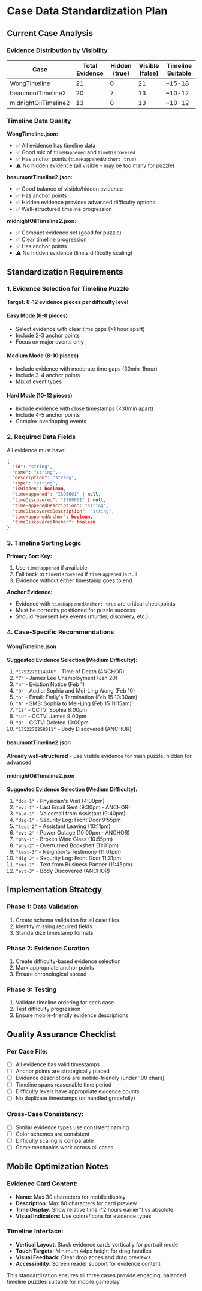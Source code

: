 # Case Data Standardization Plan

## Current Case Analysis

### Evidence Distribution by Visibility

| Case | Total Evidence | Hidden (true) | Visible (false) | Timeline Suitable |
|------|----------------|---------------|-----------------|-------------------|
| WongTimeline | 21 | 0 | 21 | ~15-18 |
| beaumontTimeline2 | 20 | 7 | 13 | ~10-12 |
| midnightOilTimeline2 | 13 | 0 | 13 | ~10-12 |

### Timeline Data Quality

**WongTimeline.json:**
- ✅ All evidence has timeline data
- ✅ Good mix of `timeHappened` and `timeDiscovered`
- ✅ Has anchor points (`timeHappenedAnchor: true`)
- ⚠️ No hidden evidence (all visible - may be too many for puzzle)

**beaumontTimeline2.json:**
- ✅ Good balance of visible/hidden evidence
- ✅ Has anchor points
- ✅ Hidden evidence provides advanced difficulty options
- ✅ Well-structured timeline progression

**midnightOilTimeline2.json:**
- ✅ Compact evidence set (good for puzzle)
- ✅ Clear timeline progression
- ✅ Has anchor points
- ⚠️ No hidden evidence (limits difficulty scaling)

## Standardization Requirements

### 1. Evidence Selection for Timeline Puzzle

**Target: 8-12 evidence pieces per difficulty level**

#### Easy Mode (6-8 pieces)
- Select evidence with clear time gaps (>1 hour apart)
- Include 2-3 anchor points
- Focus on major events only

#### Medium Mode (8-10 pieces)
- Include evidence with moderate time gaps (30min-1hour)
- Include 3-4 anchor points
- Mix of event types

#### Hard Mode (10-12 pieces)
- Include evidence with close timestamps (<30min apart)
- Include 4-5 anchor points
- Complex overlapping events

### 2. Required Data Fields

All evidence must have:
```json
{
  "id": "string",
  "name": "string", 
  "description": "string",
  "type": "string",
  "isHidden": boolean,
  "timeHappened": "ISO8601" | null,
  "timeDiscovered": "ISO8601" | null,
  "timeHappenedDescription": "string",
  "timeDiscoveredDescription": "string",
  "timeHappenedAnchor": boolean,
  "timeDiscoveredAnchor": boolean
}
```

### 3. Timeline Sorting Logic

**Primary Sort Key:**
1. Use `timeHappened` if available
2. Fall back to `timeDiscovered` if `timeHappened` is null
3. Evidence without either timestamp goes to end

**Anchor Evidence:**
- Evidence with `timeHappenedAnchor: true` are critical checkpoints
- Must be correctly positioned for puzzle success
- Should represent key events (murder, discovery, etc.)

### 4. Case-Specific Recommendations

#### WongTimeline.json
**Suggested Evidence Selection (Medium Difficulty):**
1. `"1752270114946"` - Time of Death (ANCHOR)
2. `"7"` - James Lee Unemployment (Jan 20)
3. `"4"` - Eviction Notice (Feb 1)
4. `"9"` - Audio: Sophia and Mei-Ling Wong (Feb 10)
5. `"5"` - Email: Emily's Termination (Feb 15 10:30am)
6. `"6"` - SMS: Sophia to Mei-Ling (Feb 15 11:15am)
7. `"18"` - CCTV: Sophia 8:00pm
8. `"19"` - CCTV: James 9:00pm
9. `"3"` - CCTV: Deleted 10:00pm
10. `"1752270258011"` - Body Discovered (ANCHOR)

#### beaumontTimeline2.json
**Already well-structured** - use visible evidence for main puzzle, hidden for advanced

#### midnightOilTimeline2.json
**Suggested Evidence Selection (Medium Difficulty):**
1. `"doc-1"` - Physician's Visit (4:00pm)
2. `"evt-1"` - Last Email Sent (9:30pm - ANCHOR)
3. `"aud-1"` - Voicemail from Assistant (9:40pm)
4. `"dig-1"` - Security Log: Front Door 9:55pm
5. `"test-2"` - Assistant Leaving (10:11pm)
6. `"evt-2"` - Power Outage (10:00pm - ANCHOR)
7. `"phy-1"` - Broken Wine Glass (10:55pm)
8. `"phy-2"` - Overturned Bookshelf (11:01pm)
9. `"test-3"` - Neighbor's Testimony (11:01pm)
10. `"dig-2"` - Security Log: Front Door 11:31pm
11. `"sms-1"` - Text from Business Partner (11:45pm)
12. `"evt-3"` - Body Discovered (ANCHOR)

## Implementation Strategy

### Phase 1: Data Validation
1. Create schema validation for all case files
2. Identify missing required fields
3. Standardize timestamp formats

### Phase 2: Evidence Curation
1. Create difficulty-based evidence selection
2. Mark appropriate anchor points
3. Ensure chronological spread

### Phase 3: Testing
1. Validate timeline ordering for each case
2. Test difficulty progression
3. Ensure mobile-friendly evidence descriptions

## Quality Assurance Checklist

### Per Case File:
- [ ] All evidence has valid timestamps
- [ ] Anchor points are strategically placed
- [ ] Evidence descriptions are mobile-friendly (under 100 chars)
- [ ] Timeline spans reasonable time period
- [ ] Difficulty levels have appropriate evidence counts
- [ ] No duplicate timestamps (or handled gracefully)

### Cross-Case Consistency:
- [ ] Similar evidence types use consistent naming
- [ ] Color schemes are consistent
- [ ] Difficulty scaling is comparable
- [ ] Game mechanics work across all cases

## Mobile Optimization Notes

### Evidence Card Content:
- **Name**: Max 30 characters for mobile display
- **Description**: Max 80 characters for card preview
- **Time Display**: Show relative time ("2 hours earlier") vs absolute
- **Visual Indicators**: Use colors/icons for evidence types

### Timeline Interface:
- **Vertical Layout**: Stack evidence cards vertically for portrait mode
- **Touch Targets**: Minimum 44px height for drag handles
- **Visual Feedback**: Clear drop zones and drag previews
- **Accessibility**: Screen reader support for evidence content

This standardization ensures all three cases provide engaging, balanced timeline puzzles suitable for mobile gameplay.